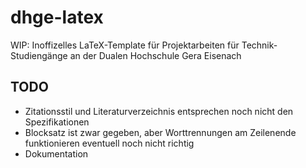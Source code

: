 # dhge-latex
WIP: Inoffizelles LaTeX-Template für Projektarbeiten für Technik-Studiengänge an der Dualen Hochschule Gera Eisenach

## TODO
* Zitationsstil und Literaturverzeichnis entsprechen noch nicht den Spezifikationen
* Blocksatz ist zwar gegeben, aber Worttrennungen am Zeilenende funktionieren eventuell noch nicht richtig
* Dokumentation
